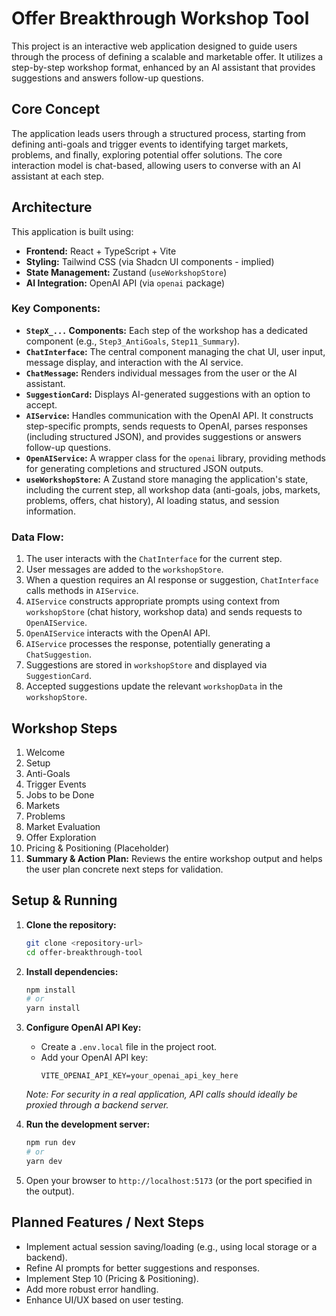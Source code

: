 # Offer Breakthrough Workshop Tool

This project is an interactive web application designed to guide users through the process of defining a scalable and marketable offer. It utilizes a step-by-step workshop format, enhanced by an AI assistant that provides suggestions and answers follow-up questions.

## Core Concept

The application leads users through a structured process, starting from defining anti-goals and trigger events to identifying target markets, problems, and finally, exploring potential offer solutions. The core interaction model is chat-based, allowing users to converse with an AI assistant at each step.

## Architecture

This application is built using:

- **Frontend:** React + TypeScript + Vite
- **Styling:** Tailwind CSS (via Shadcn UI components - implied)
- **State Management:** Zustand (`useWorkshopStore`)
- **AI Integration:** OpenAI API (via `openai` package)

### Key Components:

- **`StepX_...` Components:** Each step of the workshop has a dedicated component (e.g., `Step3_AntiGoals`, `Step11_Summary`).
- **`ChatInterface`:** The central component managing the chat UI, user input, message display, and interaction with the AI service.
- **`ChatMessage`:** Renders individual messages from the user or the AI assistant.
- **`SuggestionCard`:** Displays AI-generated suggestions with an option to accept.
- **`AIService`:** Handles communication with the OpenAI API. It constructs step-specific prompts, sends requests to OpenAI, parses responses (including structured JSON), and provides suggestions or answers follow-up questions.
- **`OpenAIService`:** A wrapper class for the `openai` library, providing methods for generating completions and structured JSON outputs.
- **`useWorkshopStore`:** A Zustand store managing the application's state, including the current step, all workshop data (anti-goals, jobs, markets, problems, offers, chat history), AI loading status, and session information.

### Data Flow:

1.  The user interacts with the `ChatInterface` for the current step.
2.  User messages are added to the `workshopStore`.
3.  When a question requires an AI response or suggestion, `ChatInterface` calls methods in `AIService`.
4.  `AIService` constructs appropriate prompts using context from `workshopStore` (chat history, workshop data) and sends requests to `OpenAIService`.
5.  `OpenAIService` interacts with the OpenAI API.
6.  `AIService` processes the response, potentially generating a `ChatSuggestion`.
7.  Suggestions are stored in `workshopStore` and displayed via `SuggestionCard`.
8.  Accepted suggestions update the relevant `workshopData` in the `workshopStore`.

## Workshop Steps

1.  Welcome
2.  Setup
3.  Anti-Goals
4.  Trigger Events
5.  Jobs to be Done
6.  Markets
7.  Problems
8.  Market Evaluation
9.  Offer Exploration
10. Pricing & Positioning (Placeholder)
11. **Summary & Action Plan:** Reviews the entire workshop output and helps the user plan concrete next steps for validation.

## Setup & Running

1.  **Clone the repository:**
    ```bash
    git clone <repository-url>
    cd offer-breakthrough-tool
    ```

2.  **Install dependencies:**
    ```bash
    npm install
    # or
    yarn install
    ```

3.  **Configure OpenAI API Key:**
    - Create a `.env.local` file in the project root.
    - Add your OpenAI API key:
      ```
      VITE_OPENAI_API_KEY=your_openai_api_key_here
      ```
    *Note: For security in a real application, API calls should ideally be proxied through a backend server.* 

4.  **Run the development server:**
    ```bash
    npm run dev
    # or
    yarn dev
    ```

5.  Open your browser to `http://localhost:5173` (or the port specified in the output).

## Planned Features / Next Steps

- Implement actual session saving/loading (e.g., using local storage or a backend).
- Refine AI prompts for better suggestions and responses.
- Implement Step 10 (Pricing & Positioning).
- Add more robust error handling.
- Enhance UI/UX based on user testing.
